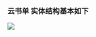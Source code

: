 ### 云书单 实体结构基本如下


![](https://user-gold-cdn.xitu.io/2018/10/18/16685aed6028cc8b?w=1482&h=843&f=png&s=42413)
